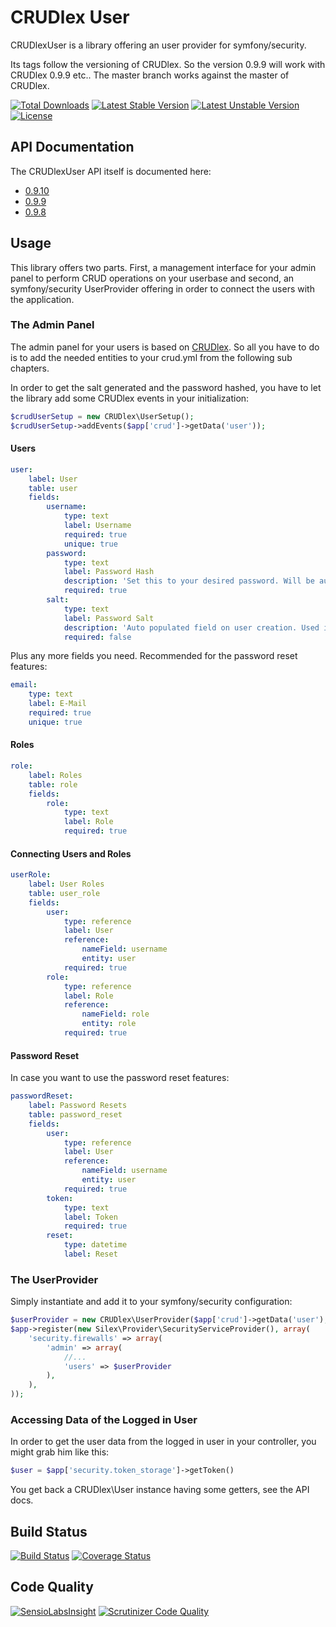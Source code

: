 CRUDlex User
============

CRUDlexUser is a library offering an user provider for symfony/security.

Its tags follow the versioning of CRUDlex. So the version 0.9.9 will work with
CRUDlex 0.9.9 etc.. The master branch works against the master of CRUDlex.

[![Total Downloads](https://poser.pugx.org/philiplb/crudlexuser/downloads.svg)](https://packagist.org/packages/philiplb/crudlexuser)
[![Latest Stable Version](https://poser.pugx.org/philiplb/crudlexuser/v/stable.svg)](https://packagist.org/packages/philiplb/crudlexuser)
[![Latest Unstable Version](https://poser.pugx.org/philiplb/crudlexuser/v/unstable.svg)](https://packagist.org/packages/philiplb/crudlexuser) [![License](https://poser.pugx.org/philiplb/crudlexuser/license.svg)](https://packagist.org/packages/philiplb/crudlexuser)

## API Documentation

The CRUDlexUser API itself is documented here:

* [0.9.10](http://philiplb.github.io/CRUDlexUser/docs/api/0.9.10/)
* [0.9.9](http://philiplb.github.io/CRUDlexUser/docs/api/0.9.9/)
* [0.9.8](http://philiplb.github.io/CRUDlexUser/docs/api/0.9.8/)

## Usage

This library offers two parts. First, a management interface for your admin panel to
perform CRUD operations on your userbase and second, an symfony/security UserProvider
offering in order to connect the users with the application.

### The Admin Panel

The admin panel for your users is based on [CRUDlex](https://github.com/philiplb/CRUDlex).
So all you have to do is to add the needed entities to your crud.yml from the
following sub chapters.

In order to get the salt generated and the password hashed, you have to let the
library add some CRUDlex events in your initialization:

```PHP
$crudUserSetup = new CRUDlex\UserSetup();
$crudUserSetup->addEvents($app['crud']->getData('user'));
```

#### Users

```yml
user:
    label: User
    table: user
    fields:
        username:
            type: text
            label: Username
            required: true
            unique: true
        password:
            type: text
            label: Password Hash
            description: 'Set this to your desired password. Will be automatically converted to an hash value not meant to be readable.'
            required: true
        salt:
            type: text
            label: Password Salt
            description: 'Auto populated field on user creation. Used internally.'
            required: false
```

Plus any more fields you need.
Recommended for the password reset features:

```yml
email:
    type: text
    label: E-Mail
    required: true
    unique: true
```

#### Roles

```yml
role:
    label: Roles
    table: role
    fields:
        role:
            type: text
            label: Role
            required: true
```

#### Connecting Users and Roles

```yml
userRole:
    label: User Roles
    table: user_role
    fields:
        user:
            type: reference
            label: User
            reference:
                nameField: username
                entity: user
            required: true
        role:
            type: reference
            label: Role
            reference:
                nameField: role
                entity: role
            required: true
```

#### Password Reset

In case you want to use the password reset features:

```yml
passwordReset:
    label: Password Resets
    table: password_reset
    fields:
        user:
            type: reference
            label: User
            reference:
                nameField: username
                entity: user
            required: true
        token:
            type: text
            label: Token
            required: true
        reset:
            type: datetime
            label: Reset
```

### The UserProvider

Simply instantiate and add it to your symfony/security configuration:

```PHP
$userProvider = new CRUDlex\UserProvider($app['crud']->getData('user'), $app['crud']->getData('userRole'));
$app->register(new Silex\Provider\SecurityServiceProvider(), array(
    'security.firewalls' => array(
        'admin' => array(
            //...
            'users' => $userProvider
        ),
    ),
));
```

### Accessing Data of the Logged in User

In order to get the user data from the logged in user in your controller, you
might grab him like this:

```PHP
$user = $app['security.token_storage']->getToken()
```

You get back a CRUDlex\\User instance having some getters, see the API docs.

## Build Status

[![Build Status](https://travis-ci.org/philiplb/CRUDlexUser.svg?branch=master)](https://travis-ci.org/philiplb/CRUDlexUser)
[![Coverage Status](https://coveralls.io/repos/philiplb/CRUDlexUser/badge.png?branch=master)](https://coveralls.io/r/philiplb/CRUDlexUser?branch=master)

## Code Quality

[![SensioLabsInsight](https://insight.sensiolabs.com/projects/dd63ce7f-349f-42dd-8e71-076950b726e5/mini.png)](https://insight.sensiolabs.com/projects/dd63ce7f-349f-42dd-8e71-076950b726e5)
[![Scrutinizer Code Quality](https://scrutinizer-ci.com/g/philiplb/CRUDlexUser/badges/quality-score.png?b=master)](https://scrutinizer-ci.com/g/philiplb/CRUDlexUser/?branch=master)
